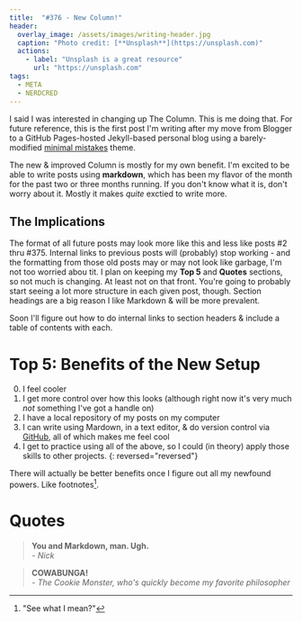 ```yaml
---
title:  "#376 - New Column!"
header:
  overlay_image: /assets/images/writing-header.jpg
  caption: "Photo credit: [**Unsplash**](https://unsplash.com)"
  actions:
    - label: "Unsplash is a great resource"
      url: "https://unsplash.com"
tags:
  - META
  - NERDCRED
---
```


I said I was interested in changing up The Column. This is me doing that. For future reference, this is the first post I'm writing after my move from Blogger to a GitHub Pages-hosted Jekyll-based personal blog using a barely-modified [minimal mistakes](https://mmistakes.github.io/minimal-mistakes/) theme. 

The new & improved Column is mostly for my own benefit. I'm excited to be able to write posts using **markdown**, which has been my flavor of the month for the past two or three months running. If you don't know what it is, don't worry about it. Mostly it makes *quite* exctied to write more.

## The Implications

The format of all future posts may look more like this and less like posts #2 thru #375. Internal links to previous posts will (probably) stop working - and the formatting from those old posts may or may not look like garbage, I'm not too worried abou tit. I plan on keeping my **Top 5** and **Quotes** sections, so not much is changing. At least not on that front. You're going to probably start seeing a lot more structure in each given post, though. Section headings are a big reason I like Markdown & will be more prevalent.

Soon I'll figure out how to do internal links to section headers & include a table of contents with each.

# Top 5: Benefits of the New Setup

0. I feel cooler
0. I get more control over how this looks (although right now it's very much *not* something I've got a handle on)
0. I have a local repository of my posts on my computer
0. I can write using Mardown, in a text editor, & do version control via [GitHub](http://www.github.com), all of which makes me feel cool
0. I get to practice using all of the above, so I could (in theory) apply those skills to other projects.
{: reversed="reversed"}

There will actually be better benefits once I figure out all my newfound powers. Like footnotes[^1].

# Quotes

> **You and Markdown, man. Ugh.**  
> *- Nick*

> **COWABUNGA!**  
> *- The Cookie Monster, who's quickly become my favorite philosopher*

[^1]: "See what I mean?"
